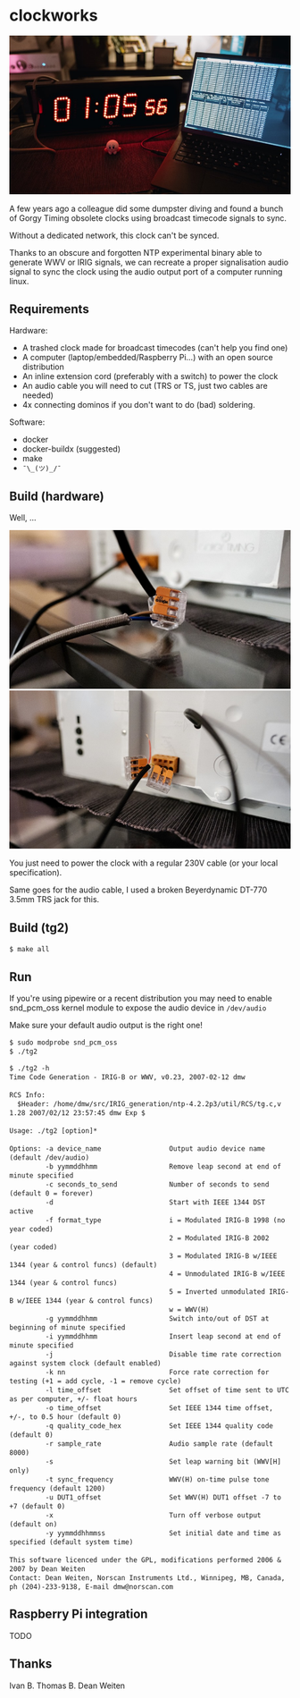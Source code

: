 # clockworks

![Picture of clockworks in Bill Of Materials context](.res/clockworks.jpg)

A few years ago a colleague did some dumpster diving and found a bunch of Gorgy
Timing obsolete clocks using broadcast timecode signals to sync.

Without a dedicated network, this clock can't be synced.

Thanks to an obscure and forgotten NTP experimental binary able to generate WWV
or IRIG signals, we can recreate a proper signalisation audio signal to sync the
clock using the audio output port of a computer running linux.

## Requirements

Hardware:

- A trashed clock made for broadcast timecodes (can't help you find one)
- A computer (laptop/embedded/Raspberry Pi...) with an open source distribution
- An inline extension cord (preferably with a switch) to power the clock
- An audio cable you will need to cut (TRS or TS, just two cables are needed)
- 4x connecting dominos if you don't want to do (bad) soldering.

Software:

- docker
- docker-buildx (suggested)
- make
- `¯\_(ツ)_/¯`

## Build (hardware)

Well, ...

![Details of connecting dominos](.res/clockworks_detail1.jpg)
![Details of connecting dominos](.res/clockworks_detail2.jpg)

You just need to power the clock with a regular 230V cable (or your local
specification).

Same goes for the audio cable, I used a broken Beyerdynamic DT-770 3.5mm TRS
jack for this.

## Build (tg2)

```
$ make all
```

## Run

If you're using pipewire or a recent distribution you may need to enable
snd_pcm_oss kernel module to expose the audio device in `/dev/audio`

Make sure your default audio output is the right one!

```
$ sudo modprobe snd_pcm_oss
$ ./tg2
```

```
$ ./tg2 -h
Time Code Generation - IRIG-B or WWV, v0.23, 2007-02-12 dmw

RCS Info:
  $Header: /home/dmw/src/IRIG_generation/ntp-4.2.2p3/util/RCS/tg.c,v 1.28 2007/02/12 23:57:45 dmw Exp $

Usage: ./tg2 [option]*

Options: -a device_name                 Output audio device name (default /dev/audio)
         -b yymmddhhmm                  Remove leap second at end of minute specified
         -c seconds_to_send             Number of seconds to send (default 0 = forever)
         -d                             Start with IEEE 1344 DST active
         -f format_type                 i = Modulated IRIG-B 1998 (no year coded)
                                        2 = Modulated IRIG-B 2002 (year coded)
                                        3 = Modulated IRIG-B w/IEEE 1344 (year & control funcs) (default)
                                        4 = Unmodulated IRIG-B w/IEEE 1344 (year & control funcs)
                                        5 = Inverted unmodulated IRIG-B w/IEEE 1344 (year & control funcs)
                                        w = WWV(H)
         -g yymmddhhmm                  Switch into/out of DST at beginning of minute specified
         -i yymmddhhmm                  Insert leap second at end of minute specified
         -j                             Disable time rate correction against system clock (default enabled)
         -k nn                          Force rate correction for testing (+1 = add cycle, -1 = remove cycle)
         -l time_offset                 Set offset of time sent to UTC as per computer, +/- float hours
         -o time_offset                 Set IEEE 1344 time offset, +/-, to 0.5 hour (default 0)
         -q quality_code_hex            Set IEEE 1344 quality code (default 0)
         -r sample_rate                 Audio sample rate (default 8000)
         -s                             Set leap warning bit (WWV[H] only)
         -t sync_frequency              WWV(H) on-time pulse tone frequency (default 1200)
         -u DUT1_offset                 Set WWV(H) DUT1 offset -7 to +7 (default 0)
         -x                             Turn off verbose output (default on)
         -y yymmddhhmmss                Set initial date and time as specified (default system time)

This software licenced under the GPL, modifications performed 2006 & 2007 by Dean Weiten
Contact: Dean Weiten, Norscan Instruments Ltd., Winnipeg, MB, Canada, ph (204)-233-9138, E-mail dmw@norscan.com
````

## Raspberry Pi integration

TODO

## Thanks

Ivan B.
Thomas B.
Dean Weiten
